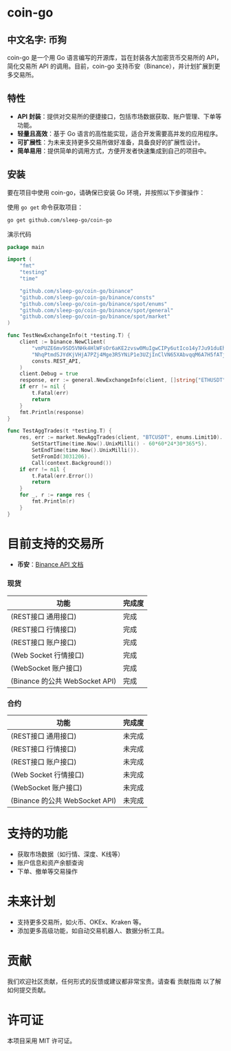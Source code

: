 # coin-go

## 中文名字: 币狗

coin-go 是一个用 Go 语言编写的开源库，旨在封装各大加密货币交易所的 API，简化交易所 API 的调用。目前，coin-go
支持币安（Binance），并计划扩展到更多交易所。

## 特性

- **API 封装**：提供对交易所的便捷接口，包括市场数据获取、账户管理、下单等功能。
- **轻量且高效**：基于 Go 语言的高性能实现，适合开发需要高并发的应用程序。
- **可扩展性**：为未来支持更多交易所做好准备，具备良好的扩展性设计。
- **简单易用**：提供简单的调用方式，方便开发者快速集成到自己的项目中。

## 安装

要在项目中使用 coin-go，请确保已安装 Go 环境，并按照以下步骤操作：

使用 `go get` 命令获取项目：

```bash
go get github.com/sleep-go/coin-go
```

演示代码

```go
package main

import (
	"fmt"
	"testing"
	"time"

	"github.com/sleep-go/coin-go/binance"
	"github.com/sleep-go/coin-go/binance/consts"
	"github.com/sleep-go/coin-go/binance/spot/enums"
	"github.com/sleep-go/coin-go/binance/spot/general"
	"github.com/sleep-go/coin-go/binance/spot/market"
)

func TestNewExchangeInfo(t *testing.T) {
	client := binance.NewClient(
		"vmPUZE6mv9SD5VNHk4HlWFsOr6aKE2zvsw0MuIgwCIPy6utIco14y7Ju91duEh8A",
		"NhqPtmdSJYdKjVHjA7PZj4Mge3R5YNiP1e3UZjInClVN65XAbvqqM6A7H5fATj0j",
		consts.REST_API,
	)
	client.Debug = true
	response, err := general.NewExchangeInfo(client, []string{"ETHUSDT"}, nil).Call(context.Background())
	if err != nil {
		t.Fatal(err)
		return
	}
	fmt.Println(response)
}

func TestAggTrades(t *testing.T) {
	res, err := market.NewAggTrades(client, "BTCUSDT", enums.Limit10).
		SetStartTime(time.Now().UnixMilli() - 60*60*24*30*365*5).
		SetEndTime(time.Now().UnixMilli()).
		SetFromId(3031206).
		Call(context.Background())
	if err != nil {
		t.Fatal(err.Error())
		return
	}
	for _, r := range res {
		fmt.Println(r)
	}
}

```

# 目前支持的交易所

- **币安**：[Binance API 文档](https://developers.binance.com/docs/zh-CN)

### 现货

| 功能                          | 完成度 |
|-----------------------------|-----|
| (REST接口 通用接口)               | 完成  |
| (REST接口 行情接口)               | 完成  |
| (REST接口 账户接口)               | 完成  |
| (Web Socket 行情接口)           | 完成  |
| (WebSocket 账户接口)            | 完成  |
| (Binance 的公共 WebSocket API) | 完成  |

### 合约

| 功能                          | 完成度 |
|-----------------------------|-----|
| (REST接口 通用接口)               | 未完成 |
| (REST接口 行情接口)               | 未完成 |
| (REST接口 账户接口)               | 未完成 |
| (Web Socket 行情接口)           | 未完成 |
| (WebSocket 账户接口)            | 未完成 |
| (Binance 的公共 WebSocket API) | 未完成 |

# 支持的功能

* 获取市场数据（如行情、深度、K线等）
* 账户信息和资产余额查询
* 下单、撤单等交易操作

# 未来计划

* 支持更多交易所，如火币、OKEx、Kraken 等。
* 添加更多高级功能，如自动交易机器人、数据分析工具。

# 贡献

我们欢迎社区贡献，任何形式的反馈或建议都非常宝贵。请查看 贡献指南 以了解如何提交贡献。

# 许可证

本项目采用 MIT 许可证。
